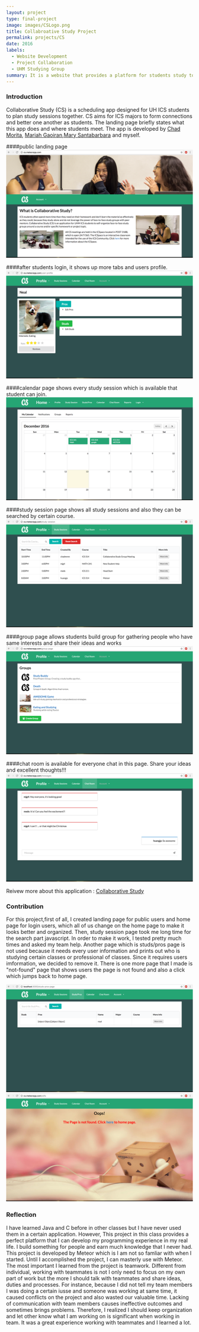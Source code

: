 ```yaml
---
layout: project
type: final-project
image: images/CSLogo.png
title: Collabroative Study Project
permalink: projects/CS
date: 2016
labels:
  - Website Development
  - Project Collaboration
  - UHM Studying Group
summary: It is a website that provides a platform for students study together and make friends 
---
```


### Introduction

Collaborative Study (CS) is a scheduling app designed for UH ICS students to plan study sessions together. CS aims for ICS majors to form connections and better one another as students. The landing page briefly states what this app does and where students meet.  The app is developed by [Chad Morita](https://github.com/chadmorita), [Mariah Gaoiran](https://github.com/mariahgaoiran),[Mary Santabarbara](https://github.com/marysantabarbara) and myself.

####public landing page
<img class="ui rounded image" src="../images/landing.png">

####after students login, it shows up more tabs and users profile.
<img class="ui rounded image" src="../images/home.png">

####calendar page shows every study session which is available that student can join.
<img class="ui rounded image" src="../images/calendar.png">

####study session page shows all study sessions and also they can be searched by certain course.
<img class="ui rounded image" src="../images/studysession.png">

####group page allows students build group for gathering people who have same interests and share their ideas and works
<img class="ui rounded image" src="../images/group.png">

####chat room is available for everyone chat in this page. Share your ideas and excellent thoughts!!!
<img class="ui rounded image" src="../images/chatroom.png">

Reivew more about this application : [Collaborative Study](https://collaborativestudy.github.io/)

### Contribution

For this project,first of all, I created landing page for public users and home page for login users, which all of us change on the home page to make it looks better and organized.  Then, study session page took me long time for the search part javascript.  In order to make it work, I tested pretty much times and asked my team help.  Another page which is studs/pros page is not used because it needs every user information and prints out who is studying certain classes or professional of classes.  Since it requires users imformation, we decided to remove it.  There is one more page that I made is "not-found" page that shows users the page is not found and also a click which jumps back to home page.
<div class="ui rounded image">
  <img src="../images/studs.png"></img>
  <img src="../images/notfound.png"></img>
 </div>

### Reflection

I have learned Java and C before in other classes but I have never used them in a certain application.  However, This project in this class provides a perfect platform that I can develop my programming experience in my real life. I build something for people and earn much knowledge that I never had.  This project is developed by Meteor which is I am not so famliar with when I started.  Until I accomplished the project, I can masterly use with Meteor.  The most important I learned from the project is teamwork.  Different from individual, working with teammates is not I only need to focus on my own part of work but the more I should talk with teammates and share ideas, duties and processes.  For instance, because I did not tell my team members I was doing a certain iusse and someone was working at same time, it caused conflicts on the project and also wasted our valuable time.  Lacking of communication with team members causes ineffective outcomes and sometimes brings problems.  Therefore, I realized I should keep organization and let other know what I am working on is significant when working in team.  It was a great experience working with teammates and I learned a lot.
